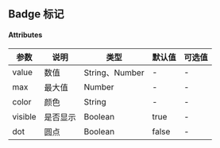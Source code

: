 ## Badge 标记

#### Attributes

|  参数  |   说明    |  类型   |  默认值  | 可选值 |
|-------|--------|--------|--------|--------|
|  value    | 数值     |  String、Number   |  -  | - |
|  max | 最大值 | Number | - | - |
|  color | 颜色 | String | - | - |
|  visible | 是否显示 | Boolean | true | - |
|  dot | 圆点 | Boolean | false | - |
